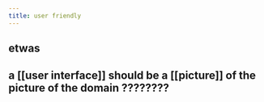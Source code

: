 ```yaml
---
title: user friendly
---
```


## etwas

## a [[user interface]] should be a [[picture]] of the picture of the domain ????????
##
